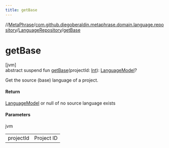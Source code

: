 ```yaml
---
title: getBase
---
```

//[MetaPhrase](../../../index.html)/[com.github.diegoberaldin.metaphrase.domain.language.repository](../index.html)/[LanguageRepository](index.html)/[getBase](get-base.html)



# getBase



[jvm]\
abstract suspend fun [getBase](get-base.html)(projectId: [Int](https://kotlinlang.org/api/latest/jvm/stdlib/kotlin/-int/index.html)): [LanguageModel](../../com.github.diegoberaldin.metaphrase.domain.language.data/-language-model/index.html)?



Get the source (base) language of a project.



#### Return



[LanguageModel](../../com.github.diegoberaldin.metaphrase.domain.language.data/-language-model/index.html) or null of no source language exists



#### Parameters


jvm

| | |
|---|---|
| projectId | Project ID |





